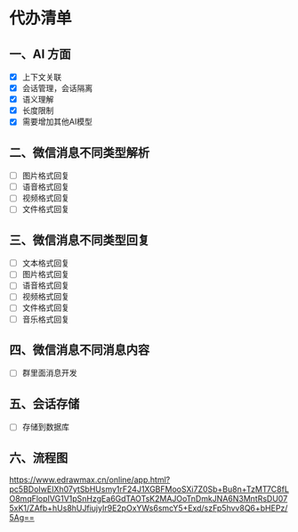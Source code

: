 
# 代办清单
## 一、AI 方面
- [x] 上下文关联
- [x] 会话管理，会话隔离
- [X] 语义理解
- [x] 长度限制
- [x] 需要增加其他AI模型

## 二、微信消息不同类型解析

- [ ] 图片格式回复
- [ ] 语音格式回复
- [ ] 视频格式回复
- [ ] 文件格式回复

## 三、微信消息不同类型回复
- [ ] 文本格式回复
- [ ] 图片格式回复
- [ ] 语音格式回复
- [ ] 视频格式回复
- [ ] 文件格式回复
- [ ] 音乐格式回复

## 四、微信消息不同消息内容
- [ ] 群里面消息开发

## 五、会话存储
- [ ] 存储到数据库


## 六、流程图
https://www.edrawmax.cn/online/app.html?pc5BDoIwEIXh07ytSbHUsmy1rF24J1XGBFMooSXi7Z0Sb+Bu8n+TzMT7C8fLO8mqFlopIVG1V1pSnHzgEa6GdTAOTsK2MAJOoTnDmkJNA6N3MntRsDU075xK1/ZAfb+hUs8hUJfiujyIr9E2pOxYWs6smcY5+Exd/szFp5hvv8Q6+bHEPz/5Ag==
